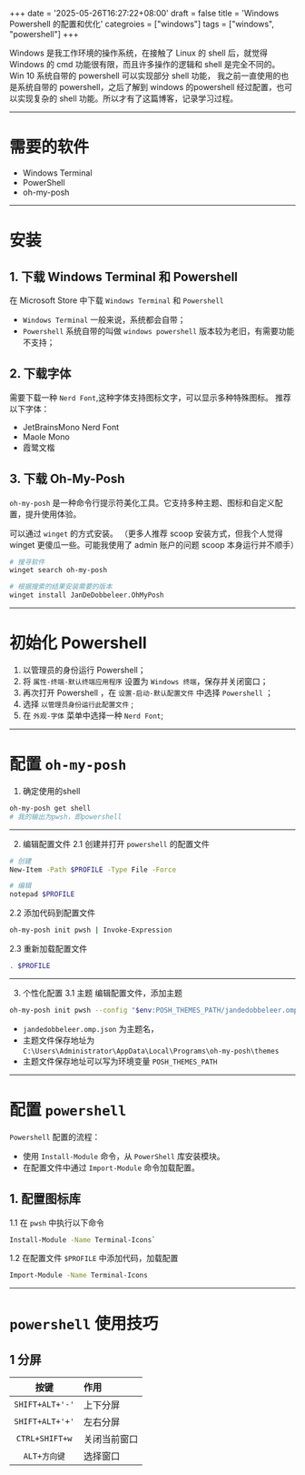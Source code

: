 +++
date = '2025-05-26T16:27:22+08:00'
draft = false
title = 'Windows Powershell 的配置和优化'
categroies = ["windows"]
tags = ["windows", "powershell"]
+++

Windows 是我工作环境的操作系统，在接触了 Linux 的 shell 后，就觉得 Windows 的 cmd 功能很有限，而且许多操作的逻辑和 shell 是完全不同的。
Win 10 系统自带的 powershell 可以实现部分 shell 功能， 我之前一直使用的也是系统自带的 powershell，之后了解到 windows 的powershell 经过配置，也可以实现复杂的 shell 功能。所以才有了这篇博客，记录学习过程。

---
# 需要的软件
- Windows Terminal
- PowerShell
- oh-my-posh

---
# 安装
## 1. 下载 Windows Terminal 和 Powershell
在 Microsoft Store 中下载 `Windows Terminal` 和 `Powershell`
- `Windows Terminal` 一般来说，系统都会自带；
- `Powershell` 系统自带的叫做 `windows powershell` 版本较为老旧，有需要功能不支持；

## 2. 下载字体
需要下载一种 `Nerd Font`,这种字体支持图标文字，可以显示多种特殊图标。
推荐以下字体：
- JetBrainsMono Nerd Font
- Maole Mono
- 霞鹭文楷


## 3. 下载 Oh-My-Posh
`oh-my-posh` 是一种命令行提示符美化工具。它支持多种主题、图标和自定义配置，提升使用体验。

可以通过 `winget` 的方式安装。
（更多人推荐 scoop 安装方式，但我个人觉得 winget 更傻瓜一些。可能我使用了 admin 账户的问题 scoop 本身运行并不顺手）
```bash
# 搜寻软件
winget search oh-my-posh

# 根据搜索的结果安装需要的版本
winget install JanDeDobbeleer.OhMyPosh
```

---
# 初始化 Powershell
1. 以管理员的身份运行 Powershell；
2. 将 `属性-终端-默认终端应用程序` 设置为 `Windows 终端`，保存并关闭窗口；
3. 再次打开 Powershell ，在  `设置-启动-默认配置文件` 中选择 `Powershell` ；
4. 选择 `以管理员身份运行此配置文件` ;
5. 在 `外观-字体` 菜单中选择一种 `Nerd Font`;

---
# 配置 `oh-my-posh`
1. 确定使用的shell
```bash
oh-my-posh get shell
# 我的输出为pwsh，即powershell
```

---
2. 编辑配置文件
2.1 创建并打开 `powershell` 的配置文件
```bash
# 创建
New-Item -Path $PROFILE -Type File -Force

# 编辑
notepad $PROFILE
```

2.2 添加代码到配置文件
```bash
oh-my-posh init pwsh | Invoke-Expression
```

2.3 重新加载配置文件
```bash
. $PROFILE
```

---
3. 个性化配置
3.1 主题
编辑配置文件，添加主题
```bash
oh-my-posh init pwsh --config "$env:POSH_THEMES_PATH/jandedobbeleer.omp.json" | Invoke-Expression
```

- `jandedobbeleer.omp.json` 为主题名，
- 主题文件保存地址为 `C:\Users\Administrator\AppData\Local\Programs\oh-my-posh\themes` 
- 主题文件保存地址可以写为环境变量 `POSH_THEMES_PATH` 

---
# 配置 `powershell`
`Powershell` 配置的流程：
-  使用 `Install-Module` 命令，从 `PowerShell` 库安装模块。
-  在配置文件中通过 `Import-Module` 命令加载配置。

## 1. 配置图标库
1.1 在 `pwsh` 中执行以下命令
```bash
Install-Module -Name Terminal-Icons`
```

1.2 在配置文件  `$PROFILE` 中添加代码，加载配置
```bash
Import-Module -Name Terminal-Icons
```

---
# `powershell` 使用技巧
## 1 分屏

|按键|作用|
|:--:|:--|
|`SHIFT+ALT+'-'`|上下分屏|
|`SHIFT+ALT+'+'`|左右分屏|
|`CTRL+SHIFT+w`|关闭当前窗口|
|`ALT+方向键`|选择窗口|



